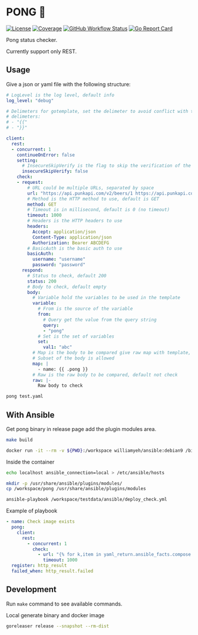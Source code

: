 # PONG 🏓

[![License](https://img.shields.io/github/license/worldline-go/pong?color=red&style=flat-square)](https://raw.githubusercontent.com/worldline-go/pong/main/LICENSE)
[![Coverage](https://img.shields.io/sonar/coverage/worldline-go_pong?logo=sonarcloud&server=https%3A%2F%2Fsonarcloud.io&style=flat-square)](https://sonarcloud.io/summary/overall?id=worldline-go_pong)
[![GitHub Workflow Status](https://img.shields.io/github/actions/workflow/status/worldline-go/pong/test.yml?branch=main&logo=github&style=flat-square&label=ci)](https://github.com/worldline-go/pong/actions)
[![Go Report Card](https://goreportcard.com/badge/github.com/worldline-go/pong?style=flat-square)](https://goreportcard.com/report/github.com/worldline-go/pong)

Pong status checker.

Currently support only REST.

## Usage

Give a json or yaml file with the following structure:

```yaml
# LogLevel is the log level, default info
log_level: "debug"

# Delimeters for gotemplate, set the delimeter to avoid conflict with the other template engines
# delimeters:
# - "{{"
# - "}}"

client:
  rest:
  - concurrent: 1
    continueOnError: false
    setting:
      # InsecureSkipVerify is the flag to skip the verification of the server's certificate chain and host name
      insecureSkipVerify: false
    check:
    - request:
        # URL could be multiple URLs, separated by space
        url: "https://api.punkapi.com/v2/beers/1 https://api.punkapi.com/v2/beers/2?pong=test"
        # Method is the HTTP method to use, default is GET
        method: GET
        # Timeout is in millisecond, default is 0 (no timeout)
        timeout: 1000
        # Headers is the HTTP headers to use
        headers:
          Accept: application/json
          Content-Type: application/json
          Authorization: Bearer ABCDEFG
        # BasicAuth is the basic auth to use
        basicAuth:
          username: "username"
          password: "password"
      respond:
        # Status to check, default 200
        status: 200
        # Body to check, default empty
        body:
          # Variable hold the variables to be used in the template
          variable:
            # From is the source of the variable
            from:
              # Query get the value from the query string
              query:
              - "pong"
            # Set is the set of variables
            set:
              val1: "abc"
          # Map is the body to be compared give raw map with template, default not check
          # Subset of the body is allowed
          map: |
            - name: {{ .pong }}
          # Raw is the raw body to be compared, default not check
          raw: |-
            Raw body to check
```

```sh
pong test.yaml
```

## With Ansible

Get pong binary in release page add the plugin modules area.

```sh
make build
```

```sh
docker run -it --rm -v ${PWD}:/workspace williamyeh/ansible:debian9 /bin/bash
```

Inside the container

```sh
echo localhost ansible_connection=local > /etc/ansible/hosts

mkdir -p /usr/share/ansible/plugins/modules/
cp /workspace/pong /usr/share/ansible/plugins/modules

ansible-playbook /workspace/testdata/ansible/deploy_check.yml
```

Example of playbook

```yaml
- name: Check image exists
  pong:
    client:
      rest:
        - concurrent: 1
          check:
            - url: "{% for k,item in yaml_return.ansible_facts.compose.services.items() %} https://hub.docker.com/v2/repositories/{{ item.image.split(':')[0] }}/tags/{{ item.image.split(':')[1] }} {% endfor %}"
              timeout: 1000
  register: http_result
  failed_when: http_result.failed
```

## Development

Run `make` command to see available commands.

Local generate binary and docker image

```sh
goreleaser release --snapshot --rm-dist
```
